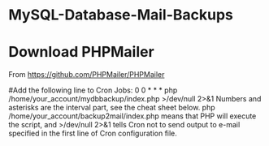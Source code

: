 # MySQL-Database-Mail-Backups

# Download PHPMailer 
From https://github.com/PHPMailer/PHPMailer


#Add the following line to Cron Jobs:
0 0 * * * php /home/your_account/mydbbackup/index.php >/dev/null 2>&1
Numbers and asterisks are the interval part, see the cheat sheet below.
php /home/your_account/backup2mail/index.php means that PHP will execute the script, and >/dev/null 2>&1 tells Cron not to send output to e-mail specified in the first line of Cron configuration file.
